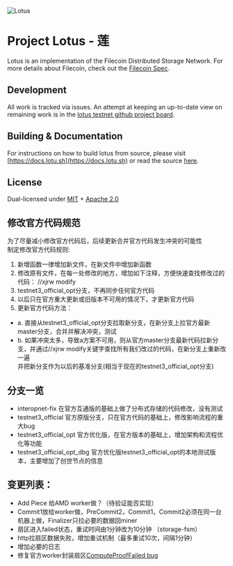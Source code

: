 ![Lotus](documentation/images/lotus_logo_h.png)

# Project Lotus - 莲

Lotus is an implementation of the Filecoin Distributed Storage Network. For more details about Filecoin, check out the [Filecoin Spec](https://github.com/filecoin-project/specs).

## Development

All work is tracked via issues. An attempt at keeping an up-to-date view on remaining work is in the [lotus testnet github project board](https://github.com/filecoin-project/lotus/projects/1).

## Building & Documentation

For instructions on how to build lotus from source, please visit [https://docs.lotu.sh](https://docs.lotu.sh) or read the source [here](https://github.com/filecoin-project/lotus/tree/master/documentation).

## License

Dual-licensed under [MIT](https://github.com/filecoin-project/lotus/blob/master/LICENSE-MIT) + [Apache 2.0](https://github.com/filecoin-project/lotus/blob/master/LICENSE-APACHE)


## 修改官方代码规范
为了尽量减小修改官方代码后，后续更新合并官方代码发生冲突的可能性<br>
制定修改官方代码规则:
1. 新增函数一律增加新文件，在新文件中增加新函数
2. 修改原有文件，在每一处修改的地方，增加如下注释，方便快速查找修改过的代码： //xjrw modify
3. testnet3_official_opt分支，不再同步任何官方代码
4. 以后只在官方重大更新或旧版本不可用的情况下，才更新官方代码
5. 更新官方代码方法：
* a. 直接从testnet3_official_opt分支拉取新分支，在新分支上拉官方最新master分支，合并并解决冲突，测试
* b. 如果冲突太多，导致a方案不可用，则从官方master分支最新代码拉新分支，并通过//xjrw modify关键字查找所有我们改过的代码，在新分支上重新改一遍<br>
并把新分支作为以后的基准分支(相当于现在的testnet3_official_opt分支)

## 分支一览
* interopnet-fix 在官方互通版的基础上做了分布式存储的代码修改，没有测试 
* testnet3_official 官方原版分支，只在官方代码的基础上，修改影响流程的重大bug
* testnet3_official_opt 官方优化版，在官方版本的基础上，增加架构和流程优化等功能
* testnet3_official_opt_dbg 官方优化版testnet3_official_opt的本地测试版本，主要增加了创世节点的信息

## 变更列表：
* Add Piece 给AMD worker做？（待验证能否实现）
* Commit1放给worker做，PreCommit2，Commit1，Commit2必须在同一台机器上做，Finalizer只拉必要的数据回miner
* 扇区进入failed状态，重试时间由1分钟改为10分钟 （storage-fsm）
* http拉扇区数据失败，增加重试机制（最多重试10次，间隔1分钟）
* 增加必要的日志
* 修复官方worker封装扇区[ComputeProofFailed bug](https://github.com/filecoin-project/lotus/issues/1686)
